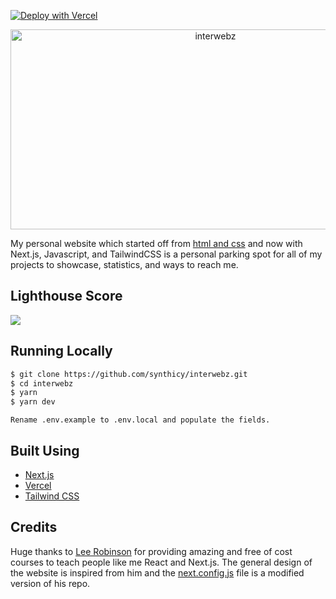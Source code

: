  [![Deploy with Vercel](https://vercel.com/button)](https://vercel.com/new/git/external?repository-url=https%3A%2F%2Fgithub.com%2Fsynthicy%2Finterwebz)

<p align="center">
<img src="https://socialify.git.ci/synthicy/interwebz/image?description=1&font=Inter&forks=1&logo=https%3A%2F%2Fcdn.discordapp.com%2Fattachments%2F837351626485530634%2F847126061631799386%2Fsynth2k21-01.png&owner=1&pulls=1&stargazers=1&theme=Light" alt="interwebz" width="640" height="320" />
</p>

My personal website which started off from [html and css](https://github.com/synthicy/website) and now with Next.js,
Javascript, and TailwindCSS is a personal parking spot for all of my projects to showcase, statistics, and ways to reach
me.


## Lighthouse Score
<img src="https://cdn.discordapp.com/attachments/450009558866460683/837545251391930408/unknown.png">

## Running Locally

```bash
$ git clone https://github.com/synthicy/interwebz.git
$ cd interwebz
$ yarn
$ yarn dev
```
``` 
Rename .env.example to .env.local and populate the fields.
```

## Built Using

- [Next.js](https://nextjs.org/)
- [Vercel](https://vercel.com)
- [Tailwind CSS](https://tailwindcss.com/)

## Credits

Huge thanks to [Lee Robinson](https://github.com/leerob/) for providing amazing and free of cost courses to teach people
like me React and Next.js. The general design of the website is inspired from him and
the  [next.config.js](https://github.com/leerob/leerob.io/blob/main/next.config.js) file is a modified version of his repo.
